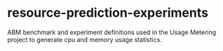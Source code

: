 # resource-prediction-experiments
ABM benchmark and experiment definitions used in the Usage Metering project to generate cpu and memory usage statistics.

